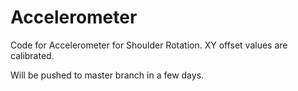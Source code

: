 # Accelerometer 

Code for Accelerometer for Shoulder Rotation. XY offset values are calibrated. 

Will be pushed to master branch in a few days.

